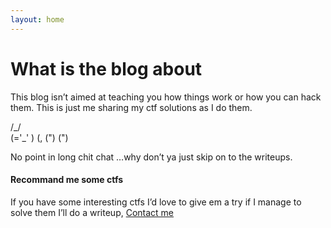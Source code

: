 ```yaml
---
layout: home
---
```

#                           What is the blog about

This blog isn’t aimed at teaching you how things work or how you can hack them. This is just me sharing my ctf solutions as I do them. 

  /\_/\
  (='_' )
  (, (") (")

No point in long chit chat …why don’t ya just skip on to the writeups.

#### Recommand me some ctfs

If you have some interesting ctfs I’d love to give em a try if I manage to solve them I’ll do a writeup, [Contact me](https://www.twitter.com/th3_3inst3in)